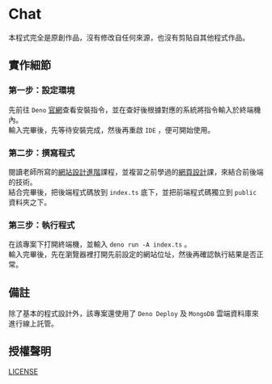 # Chat

本程式完全是原創作品，沒有修改自任何來源，也沒有剪貼自其他程式作品。

## 實作細節

### 第一步：設定環境

先前往 `Deno` [官網](https://deno.land)查看安裝指令，並在查好後根據對應的系統將指令輸入於終端機內。  
輸入完畢後，先等待安裝完成，然後再重啟 `IDE` ，便可開始使用。

### 第二步：撰寫程式

閱讀老師所寫的[網站設計進階](https://gitlab.com/cccnqu111/ws)課程，並複習之前學過的[網頁設計](https://gitlab.com/ccc110/wp)課，來結合前後端的技術。  
結合完畢後，把後端程式碼放到 `index.ts` 底下，並把前端程式碼獨立到 `public` 資料夾之下。

### 第三步：執行程式

在該專案下打開終端機，並輸入 `deno run -A index.ts` 。  
輸入完畢後，先在瀏覽器裡打開先前設定的網站位址，然後再確認執行結果是否正常。

## 備註

除了基本的程式設計外，該專案還使用了 `Deno Deploy` 及 `MongoDB` 雲端資料庫來進行線上託管。

## 授權聲明

[LICENSE](LICENSE)
